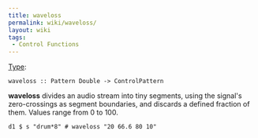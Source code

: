 ```yaml
---
title: waveloss
permalink: wiki/waveloss/
layout: wiki
tags:
 - Control Functions
---
```


[Type](/wiki/Type_signature "wikilink"):

    waveloss :: Pattern Double -> ControlPattern

**waveloss** divides an audio stream into tiny segments, using the
signal's zero-crossings as segment boundaries, and discards a defined
fraction of them. Values range from 0 to 100.

    d1 $ s "drum*8" # waveloss "20 66.6 80 10"
